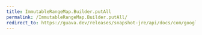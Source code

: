 ```yaml
---
title: ImmutableRangeMap.Builder.putAll
permalink: /ImmutableRangeMap.Builder.putAll/
redirect_to: https://guava.dev/releases/snapshot-jre/api/docs/com/google/common/collect/ImmutableRangeMap.Builder.html#putAll-com.google.common.collect.RangeMap-
---
```


